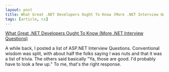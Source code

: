 ```yaml
---
layout: post
title: What Great .NET Developers Ought To Know (More .NET Interview Questions)
tags: [article, cs]
---
```


[What Great .NET Developers Ought To Know (More .NET Interview Questions)](https://www.hanselman.com/blog/WhatGreatNETDevelopersOughtToKnowMoreNETInterviewQuestions.aspx)

A while back, I posted a list of ASP.NET Interview Questions. Conventional wisdom was split, with about half the folks saying I was nuts and that it was a list of trivia. The others said basically "Ya, those are good. I'd probably have to look a few up." To me, that's the right response.